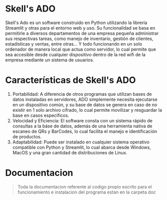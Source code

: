 # Skell's ADO

Skell's Ado es un software construido en Python utilizando la librería Streamlit y otras para el entorno web y uso. Su funcionalidad se basa en permitirle a diversos departamentos de una empresa pequeña administrar sus respectivas tareas, como manejo de inventario, gestión de clientes, estadísticas y ventas, entre otras... Y todo funcionando en un solo ordenador de manera local que actua como servidor, lo cual permite que sea accesible desde cualquier dispositivo dentro de la red wifi de la empresa mediante un sistema de usuarios.

# Características de Skell's ADO

1. Portabilidad: A diferencia de otros programas que utilizan bases de datos instaladas en servidores, ADO simplemente necesita ejecutarse en un dispositivo común, y su base de datos se genera en caso de no existir en 1 solo archivo cifrado, lo cual permite movilizar y resguardar la base en casos específicos.
2. Velocidad y Eficiencia: El software consta con un sistema rápido de consultas a la báse de datos, además de una herramienta nativa de escaneo de QRs y BarCodes, lo cual facilita el manejo e identificación de productos.
3. Adaptabilidad: Puede ser instalado en cualquier sistema operativo compatible con Python y Streamlit, lo cual abarca desde Windows, MacOS y una gran cantidad de distribuciones de Linux.

# Documentacion
> Toda la documentacion referente al codigo propio escrito para el funcionamiento e instalacion del programa estan en la carpeta doc